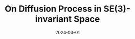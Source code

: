 ---
date: 2024-03-01
title: "On Diffusion Process in SE(3)-invariant Space"
authors: "<strong>Zihan Zhou</strong>, Ruiying Liu, Jiachen Zheng, Xiaoxue Wang, Tianshu Yu<sup>#</sup>"
collection: publications
category: preprint
permalink: /publication/on-diffusion-process-in-se3-invariant-space

excerpt: 'This paper analyzes the diffusion process in SE(3)-invariant space using differential geometry and proposes projection-free diffusion SDEs and ODEs. These formulations improve sampling efficiency and accuracy, benefiting applications like molecular conformation and human pose generation.'

venue: 'arxiv'
paperurl: 'https://arxiv.org/pdf/2403.01430'
---